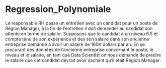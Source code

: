 # Regression_Polynomiale

Le responsable RH passe un entretien avec un candidat pour un poste de Région Manager, à la fin de l’entretien il doit demander au candidat son attente en terme de salaire. Supposons que le candidat à un niveau 6.5 et compte tenu de son expérience et des son salaire dans son ancienne entreprise demande à avoir un salaire de 160K dollars par an. En se procurant des données de l’ancienne entreprise concernant le poste, le niveau et le salaire, en tant que Data Scientist on nous demande de prédire le salaire que cet candidat devrait avoir sachant qu’il était Région Manager.
